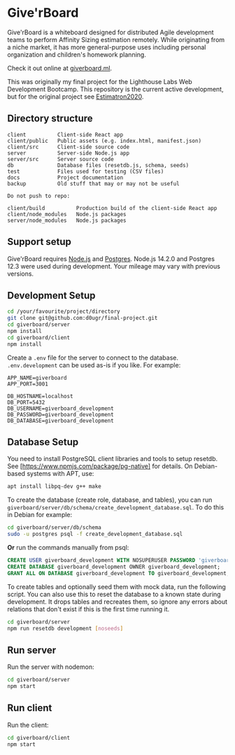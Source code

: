 # Give'rBoard

Give'rBoard is a whiteboard designed for distributed Agile development teams to perform Affinity Sizing estimation remotely.  While originating from a niche market, it has more general-purpose uses including personal organization and children's homework planning.

Check it out online at [giverboard.ml](https://giverboard.ml).

This was originally my final project for the Lighthouse Labs Web Development Bootcamp.  This repository is the current active development, but for the original project see [Estimatron2020](https://github.com/d0ugr/estimatron2020).

## **Directory structure**

```
client          Client-side React app
client/public   Public assets (e.g. index.html, manifest.json)
client/src      Client-side source code
server          Server-side Node.js app
server/src      Server source code
db              Database files (resetdb.js, schema, seeds)
test            Files used for testing (CSV files)
docs            Project documentation
backup          Old stuff that may or may not be useful

Do not push to repo:

client/build          Production build of the client-side React app
client/node_modules   Node.js packages
server/node_modules   Node.js packages
```

## **Support setup**

Give'rBoard requires [Node.js](https://nodejs.org) and [Postgres](https://www.postgresql.org/).  Node.js 14.2.0 and Postgres 12.3 were used during development.  Your mileage may vary with previous versions.

## **Development Setup**

```sh
cd /your/favourite/project/directory
git clone git@github.com:d0ugr/final-project.git
cd giverboard/server
npm install
cd giverboard/client
npm install
```

Create a `.env` file for the server to connect to the database.  `.env.development` can be used as-is if you like.  For example:

```
APP_NAME=giverboard
APP_PORT=3001

DB_HOSTNAME=localhost
DB_PORT=5432
DB_USERNAME=giverboard_development
DB_PASSWORD=giverboard_development
DB_DATABASE=giverboard_development
```

## **Database Setup**

You need to install PostgreSQL client libraries and tools to setup resetdb.  See [https://www.npmjs.com/package/pg-native] for details.  On Debian-based systems with APT, use:

```sh
apt install libpq-dev g++ make
```

To create the database (create role, database, and tables), you can run `giverboard/server/db/schema/create_development_database.sql`.  To do this in Debian for example:

```sh
cd giverboard/server/db/schema
sudo -u postgres psql -f create_development_database.sql
```

**Or** run the commands manually from psql:

```sql
CREATE USER giverboard_development WITH NOSUPERUSER PASSWORD 'giverboard_development';
CREATE DATABASE giverboard_development OWNER giverboard_development;
GRANT ALL ON DATABASE giverboard_development TO giverboard_development;
```

To create tables and optionally seed them with mock data, run the following script.  You can also use this to reset the database to a known state during development.  It drops tables and recreates them, so ignore any errors about relations that don't exist if this is the first time running it.

```sh
cd giverboard/server
npm run resetdb development [noseeds]
```

## **Run server**

Run the server with nodemon:

```sh
cd giverboard/server
npm start
```

## **Run client**

Run the client:

```sh
cd giverboard/client
npm start
```
